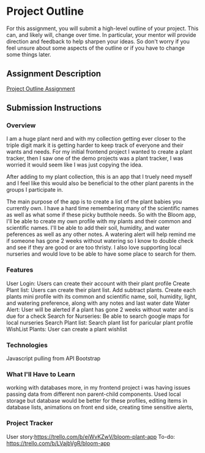 # Project Outline
For this assignment, you will submit a high-level outline of your project. This can, and likely will, change over time. In particular, your mentor will provide direction and feedback to help sharpen your ideas. So don't worry if you feel unsure about some aspects of the outline or if you have to change some things later.

## Assignment Description
[Project Outline Assignment](https://education.launchcode.org/liftoff/modules/assignments/project-outline)

## Submission Instructions

### Overview
I am a huge plant nerd and with my collection getting ever closer to the triple digit mark it is getting harder to keep track of everyone and their wants and needs. For my initial frontend project I wanted to create a plant tracker, then I saw one of the demo projects was a plant tracker, I was worried it would seem like I was just copying the idea.

After adding to my plant collection, this is an app that I truely need myself and I feel like this would also be beneficial to the other plant parents in the groups I participate in.

The main purpose of the app is to create a list of the plant babies you currently own. I have a hard time remembering many of the scientific names as well as what some if these picky butthole needs. So with the Bloom app, I'll be able to create my own profile with my plants and their common and scientific names. I'll be able to add their soil, humidity, and water peferences as well as any other notes. A watering alert will help remind me if someone has gone 2 weeks without watering so I know to double check and see if they are good or are too thristy. I also love supporting local nurseries and would love to be able to have some place to search for them.
### Features
User Login: Users can create their account with their plant profile
Create Plant list: Users can create their plant list. Add subtract plants. Create each plants mini profile with its common and scientific name, soil, humidity, light, and watering preference, along with any notes and last water date
Water Alert: User will be alerted if a plant has gone 2 weeks without water and is due for a check
Search for Nurseries: Be able to search google maps for local nurseries
Search Plant list: Search plant list for paricular plant profile
WishList Plants: User can create a plant wishlist

### Technologies
Javascript
pulling from API
Bootstrap

### What I'll Have to Learn
working with databases more, in my frontend project i was having issues passing data from different non parent-child components. Used local storage but database would be better for these profiles,
editing items in database lists,
animations on front end side,
creating time sensitive alerts,

### Project Tracker
User story:https://trello.com/b/eiWvKZwV/bloom-plant-app
To-do: https://trello.com/b/LVajbVgR/bloom-app
